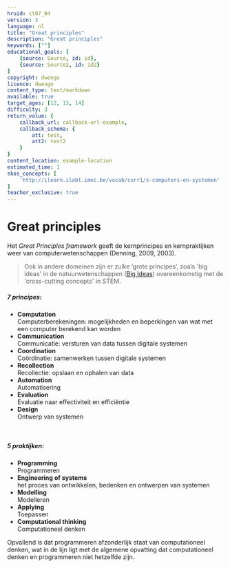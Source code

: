```yaml
---
hruid: ct07_04
version: 3
language: nl
title: "Great principles"
description: "Great principles"
keywords: [""]
educational_goals: [
    {source: Source, id: id}, 
    {source: Source2, id: id2}
]
copyright: dwengo
licence: dwengo
content_type: text/markdown
available: true
target_ages: [12, 13, 14]
difficulty: 3
return_value: {
    callback_url: callback-url-example,
    callback_schema: {
        att: test,
        att2: test2
    }
}
content_location: example-location
estimated_time: 1
skos_concepts: [
    'http://ilearn.ilabt.imec.be/vocab/curr1/s-computers-en-systemen'
]
teacher_exclusive: true
---
```


# Great principles

Het *Great Principles framework* geeft de kernprincipes en kernpraktijken weer van computerwetenschappen (Denning, 2009, 2003). 

> Ook in andere domeinen zijn er zulke ‘grote principes’, zoals 'big ideas' in de natuurwetenschappen ([Big Ideas](https://bigideasgreatscience.wordpress.com/)) overeenkomstig met de 'cross-cutting concepts' in STEM.

<div class="alert alert-box alert-success">
<strong><h5>7 principes:</h5></strong>
<ul>
    <li><strong>Computation</strong></br>Computerberekeningen: mogelijkheden en beperkingen van wat met een computer berekend kan worden</li>
    <li><strong>Communication</strong></br>Communicatie: versturen van data tussen digitale systemen</li>
    <li><strong>Coordination</strong></br>Coördinatie: samenwerken tussen digitale systemen</li>
    <li><strong>Recollection</strong></br>Recollectie: opslaan en ophalen van data</li>
    <li><strong>Automation</strong></br>Automatisering</li>
    <li><strong>Evaluation</strong></br>Evaluatie naar effectiviteit en efficiëntie</li>
    <li><strong>Design</strong></br>Ontwerp van systemen</li>
</ul>
<br>
<strong><h5>5 praktijken:</h5></strong>
<ul>
    <li><strong>Programming</strong></br>Programmeren</li>
    <li><strong>Engineering of systems</strong></br>het proces van ontwikkelen, bedenken en ontwerpen van systemen</li>
    <li><strong>Modelling</strong></br>Modelleren</li>
    <li><strong>Applying</strong></br>Toepassen</li>
    <li><strong>Computational thinking</strong></br>Computationeel denken</li>
</ul> 
</div>

Opvallend is dat programmeren afzonderlijk staat van computationeel denken, wat in de lijn ligt met de algemene opvatting dat computationeel denken en programmeren niet hetzelfde zijn. 

